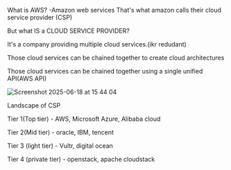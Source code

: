 What is AWS?
-Amazon web services
That's what amazon calls their cloud service provider (CSP)

But what IS a CLOUD SERVICE PROVIDER?

It's a company providing multiple cloud services.(ikr redudant)


Those cloud services can be chained together to create cloud architectures


Those cloud services can be chained together using a single unified API(AWS API)

![Screenshot 2025-06-18 at 15 44 04](https://github.com/user-attachments/assets/2d31c26c-f32c-4e85-9acf-100016889b74)

Landscape of CSP

Tier 1(Top tier) - AWS, Microsoft Azure, Alibaba cloud


Tier 2(Mid tier) - oracle, IBM, tencent


Tier 3 (light tier) - Vultr, digital ocean 


Tier 4 (private tier) - openstack, apache cloudstack
